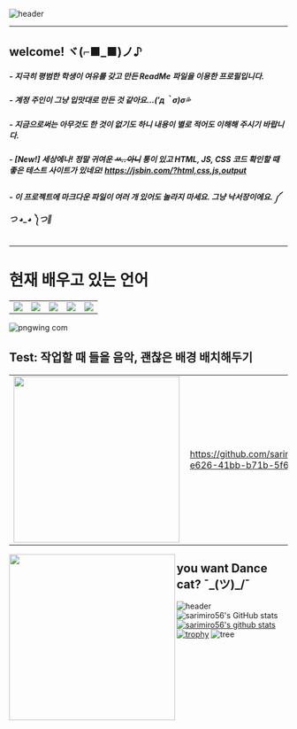 
![header](https://capsule-render.vercel.app/api?type=waving&color=eeefff&height=250&section=header&text=sarimiro56&fontSize=60&fontColor=b7b8cc&fontAlign=80&animation=fadeIn)

---
## welcome! ヾ(⌐■_■)ノ♪
##### - 지극히 평범한 학생이 여유를 갖고 만든 ReadMe 파일을 이용한 프로필입니다.
##### - 계정 주인이 그냥 입맛대로 만든 것 같아요...(′д｀σ)σ💦
##### - 지금으로써는 아무것도 한 것이 없기도 하니 내용이 별로 적어도 이해해 주시기 바랍니다.
##### - [New!] 세상에나! 정말 귀여운 ~~ㅆ..아니~~ 통이 있고 HTML, JS, CSS 코드 확인할 때 좋은 테스트 사이트가 있네요! https://jsbin.com/?html,css,js,output
##### - 이 프로젝트에 마크다운 파일이 여러 개 있어도 놀라지 마세요. 그냥 낙서장이에요. ༼ つ ◕_◕ ༽つ💬
---
<h1>현재 배우고 있는 언어</h1>
<center>
  <table>
    <tr>
      <td><img src="https://img.shields.io/badge/Java-%23ED8B00.svg?style=flat&logo=Java&logoColor=white" /></td>
      <td><img src="https://img.shields.io/badge/Node.js-339933?style=flat&logo=javascript&logoColor=black">  </td>
      <td><img src="https://img.shields.io/badge/HTML5-E34F26?style=flat&logo=HTML5&logoColor=white" /></td>
      <td><img src="https://img.shields.io/badge/CSS3-1572B6?style=flat&logo=CSS3&logoColor=white" /></td>
      <td><img src="https://img.shields.io/badge/javascript-F7DF1E?style=flat&logo=javascript&logoColor=black"> </td>
    </tr>
  </table>
</center>

![pngwing com](https://github.com/sarimiro56/sarimiro56/assets/128454837/fb102b97-5782-487f-b2ac-c6cec1942014)

<h2>Test: 작업할 때 들을 음악, 괜찮은 배경 배치해두기</h2>
<center>
  <table>
    <tr>
        <td><img width="300px" align="left" src="https://github.com/sarimiro56/sarimiro56/assets/128454837/f0d9ad77-baa8-4932-ae4c-e3cd414ca72f" /></td>
        <td>
          
  https://github.com/sarimiro56/sarimiro56/assets/128454837/850ce798-e626-41bb-b71b-5f65bb37ead5
        
  </td>
        <td><img width="300px" align="left" src="https://github.com/sarimiro56/sarimiro56/assets/128454837/9f38fd6c-03f4-4d81-9cd8-18b8f2fb06fc" /></td>
    </tr>
  </table>
</center>

 <img width="300px" align="left" src="https://github.com/sarimiro56/sarimiro56/assets/128454837/025547ea-9162-4c42-81e3-f2da86417b14" />

you want Dance cat? ¯\_(ツ)_/¯
---
![header](https://capsule-render.vercel.app/api?type=slice&color=eeefff&text=status&animation=twinkling&fontColor=b7b8cc)
![sarimiro56's GitHub stats](https://github-readme-stats.vercel.app/api?username=sarimiro56&show_icons=true&theme=tokyonight)
[![sarimiro56's github stats](https://github-readme-stats.vercel.app/api/top-langs/?username=sarimiro56&show_icons=true&hide_border=true&title_color=004386&icon_color=004386&layout=compact)](https://github.com/sarimiro56)
[![trophy](https://github-profile-trophy.vercel.app/?username=sarimiro56&row=1)](https://github.com/ryo-ma/github-profile-trophy)
![tree](https://github.com/sarimiro56/sarimiro56/assets/128454837/1a8edf97-06ac-4fc9-a95c-c932a4faaa4d)







<!--
**sarimiro56/sarimiro56** is a ✨ _special_ ✨ repository because its `README.md` (this file) appears on your GitHub profile.

Here are some ideas to get you started:

- 🔭 I’m currently working on ...
- 🌱 I’m currently learning ...
- 👯 I’m looking to collaborate on ...
- 🤔 I’m looking for help with ...
- 💬 Ask me about ...
- 📫 How to reach me: ...
- 😄 Pronouns: ...
- ⚡ Fun fact: ...
-->
